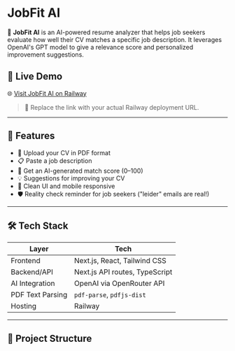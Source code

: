 # JobFit AI

🎯 **JobFit AI** is an AI-powered resume analyzer that helps job seekers evaluate how well their CV matches a specific job description. It leverages OpenAI's GPT model to give a relevance score and personalized improvement suggestions.

## 🚀 Live Demo

🌐 [Visit JobFit AI on Railway](https://jobfit-ai-production-9b53.up.railway.app/)

> 📌 Replace the link with your actual Railway deployment URL.

---

## 🧠 Features

- 📄 Upload your CV in PDF format
- 📋 Paste a job description
- 🤖 Get an AI-generated match score (0–100)
- 💡 Suggestions for improving your CV
- 🎨 Clean UI and mobile responsive
- 🛡️ Reality check reminder for job seekers ("leider" emails are real!)

---

## 🛠️ Tech Stack

| Layer            | Tech                                         |
|------------------|----------------------------------------------|
| Frontend         | Next.js, React, Tailwind CSS                 |
| Backend/API      | Next.js API routes, TypeScript               |
| AI Integration   | OpenAI via OpenRouter API                    |
| PDF Text Parsing | `pdf-parse`, `pdfjs-dist`                    |
| Hosting          | Railway                                      |

---

## 📁 Project Structure


